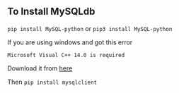 ## To Install MySQLdb

`pip install MySQL-python` or `pip3 install MySQL-python`

If you are using windows and got this error

`Microsoft Visual C++ 14.0 is required`

Download it from [here](http://landinghub.visualstudio.com/visual-cpp-build-tools)

Then 
`pip install mysqlclient`

